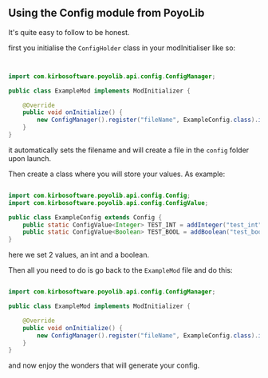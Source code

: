 ## Using the Config module from PoyoLib

It's quite easy to follow to be honest. 

first you initialise the `ConfigHolder` class in your modInitialiser like so:

```java


import com.kirbosoftware.poyolib.api.config.ConfigManager;

public class ExampleMod implements ModInitializer {

    @Override
    public void onInitialize() {
        new ConfigManager().register("fileName", ExampleConfig.class).initialize();
    }
}
```
it automatically sets the filename and will create a file in the `config` folder upon launch. 

Then create a class where you will store your values. As example:

```java

import com.kirbosoftware.poyolib.api.config.Config;
import com.kirbosoftware.poyolib.api.config.ConfigValue;

public class ExampleConfig extends Config {
    public static ConfigValue<Integer> TEST_INT = addInteger("test_int", 11);
    public static ConfigValue<Boolean> TEST_BOOL = addBoolean("test_bool", false);
}
```
here we set 2 values, an int and a boolean. 

Then all you need to do is go back to the `ExampleMod` file and do this:

```java

import com.kirbosoftware.poyolib.api.config.ConfigManager;

public class ExampleMod implements ModInitializer {

    @Override
    public void onInitialize() {
        new ConfigManager().register("fileName", ExampleConfig.class).initialize();
    }
}
```
and now enjoy the wonders that will generate your config.